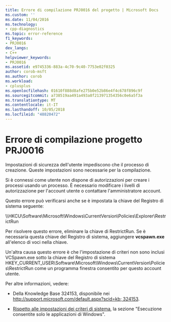 ```yaml
---
title: Errore di compilazione PRJ0016 del progetto | Microsoft Docs
ms.custom: ''
ms.date: 11/04/2016
ms.technology:
- cpp-diagnostics
ms.topic: error-reference
f1_keywords:
- PRJ0016
dev_langs:
- C++
helpviewer_keywords:
- PRJ0016
ms.assetid: e9745336-883a-4c70-9c40-7753e02f0325
author: corob-msft
ms.author: corob
ms.workload:
- cplusplus
ms.openlocfilehash: 01610f888d8afe275b0e52b86e4f4c678f896c9f
ms.sourcegitcommit: a738519aa491a493a8f213971354356c0e6a5f3a
ms.translationtype: MT
ms.contentlocale: it-IT
ms.lasthandoff: 10/05/2018
ms.locfileid: "48820472"
---
```

# <a name="project-build-error-prj0016"></a>Errore di compilazione progetto PRJ0016

Impostazioni di sicurezza dell'utente impediscono che il processo di creazione. Queste impostazioni sono necessarie per la compilazione.

Si è connessi come utente non dispone di autorizzazioni per creare i processi usando un processo. È necessario modificare i livelli di autorizzazione per l'account utente o contattare l'amministratore account.

Questo errore può verificarsi anche se è impostata la chiave del Registro di sistema seguente:

\\\HKCU\Software\Microsoft\Windows\CurrentVersion\Policies\Explorer\RestrictRun

Per risolvere questo errore, eliminare la chiave di RestrictRun. Se è necessaria questa chiave del Registro di sistema, aggiungere **vcspawn.exe** all'elenco di voci nella chiave.

Un'altra causa questo errore è che l'impostazione di criteri non sono inclusi VCSpawn.exe sotto la chiave del Registro di sistema HKEY_CURRENT_USER\Software\Microsoft\Windows\CurrentVersion\Policies\RestrictRun come un programma finestra consentito per questo account utente.

Per altre informazioni, vedere:

- Della Knowledge Base 324153, disponibile nei [ http://support.microsoft.com/default.aspx?scid=kb; 324153](http://support.microsoft.com/default.aspx?scid=kb;324153).

- [Rispetto alle impostazioni dei criteri di sistema](https://msdn.microsoft.com/library/aa372139), la sezione "Esecuzione consentite solo le applicazioni di Windows".